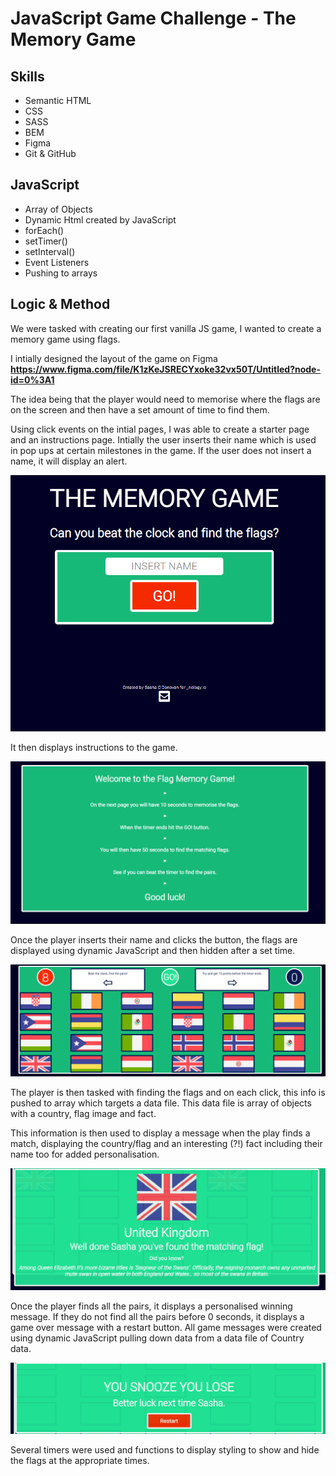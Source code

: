 <h1>JavaScript Game Challenge - The Memory Game</h1>

<h2>Skills</h2>

<ul>
<li>Semantic HTML</li>
<li>CSS</li>
<li>SASS</li>
<li>BEM</li>
<li>Figma</li>
<li>Git & GitHub</li>
</ul>

<h2>JavaScript</h2>

<ul>
<li>Array of Objects</li>
<li>Dynamic Html created by JavaScript</li>
<li>forEach()</li>
<li>setTimer()</li>
<li>setInterval()</li>
<li>Event Listeners</li>
<li>Pushing to arrays</li>
</ul>

<h2>Logic & Method</h2>

We were tasked with creating our first vanilla JS game, I wanted to create a memory game using flags.

I intially designed the layout of the game on Figma **https://www.figma.com/file/K1zKeJSRECYxoke32vx50T/Untitled?node-id=0%3A1**

The idea being that the player would need to memorise where the flags are on the screen and then have a set amount of time to find them.

Using click events on the intial pages, I was able to create a starter page and an instructions page.
Intially the user inserts their name which is used in pop ups at certain milestones in the game. 
If the user does not insert a name, it will display an alert. 

<img src="./game_images/intro-page.png">

It then displays instructions to the game.

<img src="./game_images/intro-instructions.png">

Once the player inserts their name and clicks the button, the flags are displayed using dynamic JavaScript and then hidden after a set time.


<img src="./game_images/flag_display_timer.png">


The player is then tasked with finding the flags and on each click, this info is pushed to array which targets a data file. This data file is array of objects with a country, flag image and fact.

This information is then used to display a message when the play finds a match, displaying the country/flag and an interesting (?!) fact including their name too for added personalisation.


<img src="./game_images/popup.png">


Once the player finds all the pairs, it displays a personalised winning message.
If they do not find all the pairs before 0 seconds, it displays a game over message with a restart button.
All game messages were created using dynamic JavaScript pulling down data from a data file of Country data.

<img src="./game_images/gameover.png">

Several timers were used and functions to display styling to show and hide the flags at the appropriate times.
